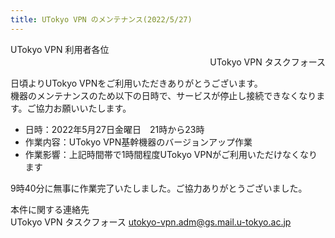 ```yaml
---
title: UTokyo VPN のメンテナンス(2022/5/27)
---
```


<div>UTokyo VPN 利用者各位</div>
<div style="text-align: right;">UTokyo VPN タスクフォース</div>

日頃よりUTokyo VPNをご利用いただきありがとうございます。<br>
機器のメンテナンスのため以下の日時で、サービスが停止し接続できなくなります。ご協力お願いいたします。

- 日時：2022年5月27日金曜日　21時から23時
- 作業内容：UTokyo VPN基幹機器のバージョンアップ作業
- 作業影響：上記時間帯で1時間程度UTokyo VPNがご利用いただけなくなります

9時40分に無事に作業完了いたしました。ご協力ありがとうございました。

本件に関する連絡先<br>
UTokyo VPN タスクフォース utokyo-vpn.adm@gs.mail.u-tokyo.ac.jp
